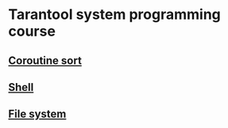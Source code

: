 # Tarantool system programming course

## [Coroutine sort](coro-sort/README.md)
## [Shell](shell/README.md)
## [File system](fs/README.md)
